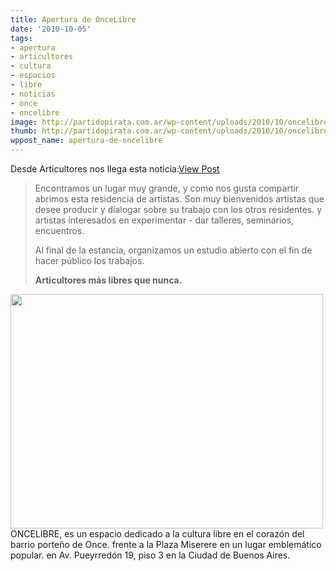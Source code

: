 ```yaml
---
title: Apertura de OnceLibre
date: '2010-10-05'
tags:
- apertura
- articultores
- cultura
- espacios
- libre
- noticias
- once
- oncelibre
image: http://partidopirata.com.ar/wp-content/uploads/2010/10/oncelibre.jpeg
thumb: http://partidopirata.com.ar/wp-content/uploads/2010/10/oncelibre.jpeg
wppost_name: apertura-de-oncelibre
---
```


Desde Articultores nos llega esta noticia:<span id="view-post-btn"><a class="button" href="http://partidopirata.com.ar/174/apertura-de-oncelibre" target="_blank">View Post</a></span>
<blockquote>Encontramos un lugar muy grande, y como nos gusta compartir abrimos esta residencia de artistas.
Son muy bienvenidos artistas que desee producir y dialogar sobre su trabajo con los otros residentes. y artistas interesados en experimentar - dar talleres, seminarios, encuentros.

Al final de la estancia, organizamos un estudio abierto con el fin de hacer público los trabajos.

<strong>Articultores más libres que nunca.</strong></blockquote>
<a href="http://partidopirata.com.ar/wp-content/uploads/2010/10/oncelibre.jpeg"><img class="size-full wp-image-175" title="ONCELIBRE" src="http://partidopirata.com.ar/wp-content/uploads/2010/10/oncelibre.jpeg" alt="" width="500" height="375" /></a> ONCELIBRE, es un espacio dedicado a la cultura libre en el corazón del barrio porteño de Once. frente a la Plaza Miserere en un lugar emblemático popular. en Av. Pueyrredón 19, piso 3 en la Ciudad de Buenos Aires.

